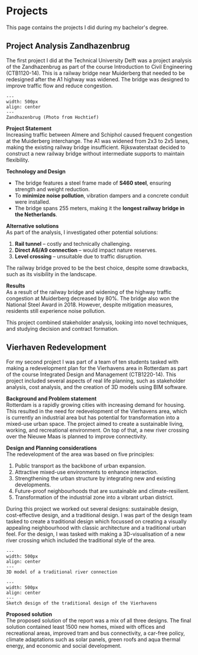 # Projects
This page contains the projects I did during my bachelor's degree.

## Project Analysis Zandhazenbrug

The first project I did at the Technical University Delft was a project analysis of the Zandhazenbrug as part of the course Introduction to Civil Engineering (CTB1120-14). This is a railway bridge near Muiderberg that needed to be redesigned after the A1 highway was widened. The bridge was designed to improve traffic flow and reduce congestion.

```{figure} ../figures/BSc/ICT_Zandhazenbrug.jpg
---
width: 500px
align: center
---
Zandhazenbrug (Photo from Hochtief)
```

**Project Statement**\
Increasing traffic between Almere and Schiphol caused frequent congestion at the Muiderberg interchange. The A1 was widened from 2x3 to 2x5 lanes, making the existing railway bridge insufficient. Rijkswaterstaat decided to construct a new railway bridge without intermediate supports to maintain flexibility.

**Technology and Design**
- The bridge features a steel frame made of **S460 steel**, ensuring strength and weight reduction.
- To **minimize noise pollution**, vibration dampers and a concrete conduit were installed.
- The bridge spans 255 meters, making it the **longest railway bridge in the Netherlands**.

**Alternative solutions**\
As part of the analysis, I investigated other potential solutions:

1. **Rail tunnel** – costly and technically challenging.
2. **Direct A6/A9 connection** – would impact nature reserves.
3. **Level crossing** – unsuitable due to traffic disruption.

The railway bridge proved to be the best choice, despite some drawbacks, such as its visibility in the landscape.

**Results**\
As a result of the railway bridge and widening of the highway traffic congestion at Muiderberg decreased by 80%. The bridge also won the National Steel Award in 2018. However, despite mitigation measures, residents still experience noise pollution.

This project combined stakeholder analysis, looking into novel techniques, and studying decision and contract formation.

## Vierhaven Redevelopment
For my second project I was part of a team of ten students tasked with making a redevelopment plan for the Vierhavens area in Rotterdam as part of the course Integrated Design and Management (CTB1220-14). This project included several aspects of real life planning, such as stakeholder analysis, cost analysis, and the creation of 3D models using BIM software.

**Background and Problem statement**\
Rotterdam is a rapidly growing cities with increasing demand for housing. This resulted in the need for redevelopment of the Vierhavens area, which is currently an industrial area but has potential for transformation into a mixed-use urban space. The project aimed to create a sustainable living, working, and recreational environment. On top of that, a new river crossing over the Nieuwe Maas is planned to improve connectivity.

**Design and Planning considerations**\
The redevelopment of the area was based on five principles:

1. Public transport as the backbone of urban expansion.
2. Attractive mixed-use environments to enhance interaction.
3. Strengthening the urban structure by integrating new and existing developments.
4. Future-proof neighbourhoods that are sustainable and climate-resilient.
5. Transformation of the industrial zone into a vibrant urban district.

During this project we worked out several designs: sustainable design, cost-effective design, and a traditional design. I was part of the design team tasked to create a traditional design which focussed on creating a visually appealing neighbourhood with classic architecture and a traditional urban feel. For the design, I was tasked with making a 3D-visualisation of a new river crossing which included the traditional style of the area. 

```{figure} ../figures/BSc/IO_River_Connection.jpg
---
width: 500px
align: center
---
3D model of a traditional river connection
```

```{figure} ../figures/BSc/IO_Design_Traditional.jpg
---
width: 500px
align: center
---
Sketch design of the traditional design of the Vierhavens
```

**Proposed solution**\
The proposed solution of the report was a mix of all three designs. The final solution contained least 1500 new homes, mixed with offices and recreational areas, improved tram and bus connectivity, a car-free policy, climate adaptations such as solar panels, green roofs and aqua thermal energy, and economic and social development.